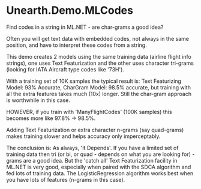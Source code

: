 # Unearth.Demo.MLCodes
Find codes in a string in ML.NET - are char-grams a good idea?

Often you will get text data with embedded codes, not always in the same position, and have to interpret these codes from a string.

This demo creates 2 models using the same training data (airline flight info strings), one uses Text Featurization and the other uses character tri-grams (looking for IATA Aircraft type codes like '73H').

With a training set of 10K samples the typical result is: Text Featurizing Model: 93% Accurate, CharGram Model: 98.5% accurate, but training with all the extra features takes much (10x) longer. Still the char-gram approach is worthwhile in this case. 

HOWEVER, if you train with 'ManyFlightCodes' (100K samples) this becomes more like 97.8% -> 98.5%.

Adding Text Featurization or extra character n-grams (say quad-grams) makes training slower and helps accuracy only imperceptably. 

The conclusion is: As always, 'It Depends'. If you have a limited set of training data then tri (or bi, or quad - depends on what you are looking for) -grams are a good idea. But the 'catch all' Text Featurization facility in ML.NET is very good, especially when paired with the SDCA algorithm and fed lots of training data. The LogisticRegression algorithm works best when you have lots of features (n-grams in this case).
